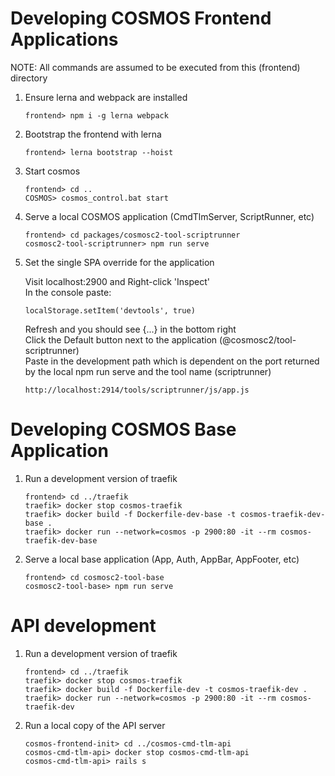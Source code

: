 # Developing COSMOS Frontend Applications

NOTE: All commands are assumed to be executed from this (frontend) directory

1.  Ensure lerna and webpack are installed

        frontend> npm i -g lerna webpack

1.  Bootstrap the frontend with lerna

        frontend> lerna bootstrap --hoist

1.  Start cosmos

        frontend> cd ..
        COSMOS> cosmos_control.bat start

1.  Serve a local COSMOS application (CmdTlmServer, ScriptRunner, etc)

        frontend> cd packages/cosmosc2-tool-scriptrunner
        cosmosc2-tool-scriptrunner> npm run serve

1.  Set the single SPA override for the application

    Visit localhost:2900 and Right-click 'Inspect'<br>
    In the console paste:

        localStorage.setItem('devtools', true)

    Refresh and you should see {...} in the bottom right<br>
    Click the Default button next to the application (@cosmosc2/tool-scriptrunner)<br>
    Paste in the development path which is dependent on the port returned by the local npm run serve and the tool name (scriptrunner)

        http://localhost:2914/tools/scriptrunner/js/app.js

# Developing COSMOS Base Application

1.  Run a development version of traefik

        frontend> cd ../traefik
        traefik> docker stop cosmos-traefik
        traefik> docker build -f Dockerfile-dev-base -t cosmos-traefik-dev-base .
        traefik> docker run --network=cosmos -p 2900:80 -it --rm cosmos-traefik-dev-base

1.  Serve a local base application (App, Auth, AppBar, AppFooter, etc)

        frontend> cd cosmosc2-tool-base
        cosmosc2-tool-base> npm run serve

# API development

1.  Run a development version of traefik

        frontend> cd ../traefik
        traefik> docker stop cosmos-traefik
        traefik> docker build -f Dockerfile-dev -t cosmos-traefik-dev .
        traefik> docker run --network=cosmos -p 2900:80 -it --rm cosmos-traefik-dev

1.  Run a local copy of the API server

        cosmos-frontend-init> cd ../cosmos-cmd-tlm-api
        cosmos-cmd-tlm-api> docker stop cosmos-cmd-tlm-api
        cosmos-cmd-tlm-api> rails s
